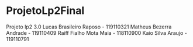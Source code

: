 # ProjetoLp2Final
Projeto lp2 3.0
Lucas Brasileiro Raposo - 119110321
Matheus Bezerra Andrade - 119110409
Raiff Fialho Mota Maia - 118110900
Kaio Silva Araujo - 119110791
